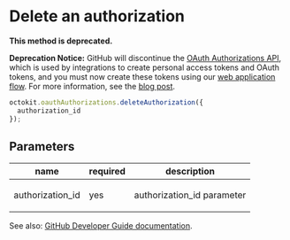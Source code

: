 # Delete an authorization

**This method is deprecated.**

**Deprecation Notice:** GitHub will discontinue the [OAuth Authorizations API](https://developer.github.com/v3/oauth_authorizations/), which is used by integrations to create personal access tokens and OAuth tokens, and you must now create these tokens using our [web application flow](https://developer.github.com/apps/building-oauth-apps/authorizing-oauth-apps/#web-application-flow). For more information, see the [blog post](https://developer.github.com/changes/2019-11-05-deprecated-passwords-and-authorizations-api).

```js
octokit.oauthAuthorizations.deleteAuthorization({
  authorization_id
});
```

## Parameters

<table>
  <thead>
    <tr>
      <th>name</th>
      <th>required</th>
      <th>description</th>
    </tr>
  </thead>
  <tbody>
    <tr><td>authorization_id</td><td>yes</td><td>

authorization_id parameter

</td></tr>
  </tbody>
</table>

See also: [GitHub Developer Guide documentation](endpoint.documentationUrl).
